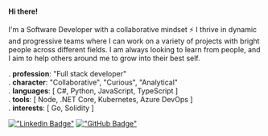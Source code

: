 #### Hi there!

I'm a Software Developer with a collaborative mindset ⚡ I thrive in dynamic and progressive teams where I can work on a variety of projects with bright people across different fields. I am always looking to learn from people, and I aim to help others around me to grow into their best self.  


  . **profession**: "Full stack developer"  
  . **character**: "Collaborative", "Curious", "Analytical"   
  . **languages**: [ C#, Python, JavaScript, TypeScript ]  
  . **tools**: [ Node, .NET Core, Kubernetes, Azure DevOps ]  
  . **interests**: [ Go, Solidity ] 


   [!["Linkedin Badge"](https://img.shields.io/badge/LinkedIn-0077B5?style=flat-square&logo=linkedin&logoColor=white)](https://www.linkedin.com/in/constantimi/)
   [!["GitHub Badge"](https://img.shields.io/badge/GitHub-100000?style=flat-square&logo=github&logoColor=white)](https://github.com/constantimi)

